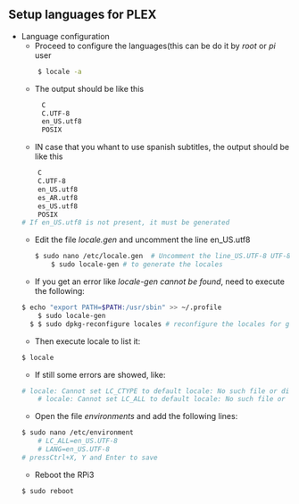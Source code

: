 ## Setup languages for PLEX
* Language configuration
	* Proceed to configure the languages(this can be do it by *root* or *pi* user
    ```bash
		$ locale -a
    ```
	* The output should be like this
    ```bash
		 C
		 C.UTF-8
		 en_US.utf8
		 POSIX
    ```
	* IN case that you whant to use spanish subtitles, the output should be like this
    ```bash
		C
		C.UTF-8
		en_US.utf8
		es_AR.utf8
		es_US.utf8
		POSIX
    # If en_US.utf8 is not present, it must be generated
    ```
	* Edit the file *locale.gen* and uncomment the line en_US.utf8
      ```bash
      $ sudo nano /etc/locale.gen  # Uncomment the line_US.UTF-8 UTF-8 and press Ctrl+X, Y and Enter
		  $ sudo locale-gen # to generate the locales
      ```
	* If you get an error like *locale-gen cannot be found*, need to execute the following:
    ```bash
    $ echo "export PATH=$PATH:/usr/sbin" >> ~/.profile
		$ sudo locale-gen
	  $ $ sudo dpkg-reconfigure locales # reconfigure the locales for good measures
    ```
	* Then execute locale to list it:
    ```bash
    $ locale
    ```
	* If still some errors are showed, like:
    ```bash
    # locale: Cannot set LC_CTYPE to default locale: No such file or directory
		# locale: Cannot set LC_ALL to default locale: No such file or directory
    ```
	* Open the file *environments* and add the following lines:
    ```bash
    $ sudo nano /etc/environment
		# LC_ALL=en_US.UTF-8
		# LANG=en_US.UTF-8
    # pressCtrl+X, Y and Enter to save
    ```
	* Reboot the RPi3
    ```bash
    $ sudo reboot
    ```
